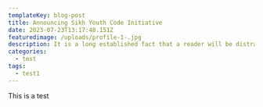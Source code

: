 ```yaml
---
templateKey: blog-post
title: Announcing Sikh Youth Code Initiative
date: 2023-07-23T13:17:48.151Z
featuredimage: /uploads/profile-1-.jpg
description: It is a long established fact that a reader will be distracted by the readable content of a page when looking at its layout. The point of using Lorem Ipsum is that il distribution of letters, as opposed to using 'Co
categories:
  - test
tags:
  - test1
---
```

This is a test
